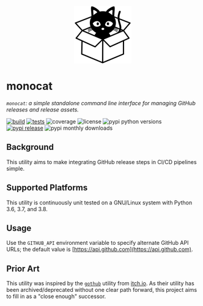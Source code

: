 <p align="center">
  <a href="https://github.com/jwilges/monocat" title="monocat">
    <img src="docs/logo-300px.png" alt="a monocat in a box" width="150px" height="150px">
  </a>
</p>

# monocat
*`monocat`: a simple standalone command line interface for managing GitHub releases and release assets.*

[![build](https://img.shields.io/azure-devops/build/jwilges/monocat/1/master)](https://jwilges.visualstudio.com/monocat/_build?definitionId=1)
[![tests](https://img.shields.io/azure-devops/tests/jwilges/monocat/1/master?compact_message)](https://jwilges.visualstudio.com/monocat/_test/analytics?definitionId=1&contextType=build)
![coverage](https://img.shields.io/azure-devops/coverage/jwilges/monocat/1/master)
![license](https://img.shields.io/github/license/jwilges/monocat)
![pypi python versions](https://img.shields.io/pypi/pyversions/monocat)
[![pypi release](https://img.shields.io/pypi/v/monocat)](https://pypi.org/project/monocat)
![pypi monthly downloads](https://img.shields.io/pypi/dm/monocat)

## Background
This utility aims to make integrating GitHub release steps in CI/CD pipelines simple.

## Supported Platforms
This utility is continuously unit tested on a GNU/Linux system with Python 3.6, 3.7, and 3.8.

## Usage
Use the `GITHUB_API` environment variable to specify alternate GitHub API URLs;
the default value is [https://api.github.com](https://api.github.com).

## Prior Art
This utility was inspired by the [`gothub`](https://github.com/itchio/gothub)
utility from [itch.io](https://github.com/itchio). As their utility has been
archived/deprecated without one clear path forward, this project aims to fill in
as a "close enough" successor.